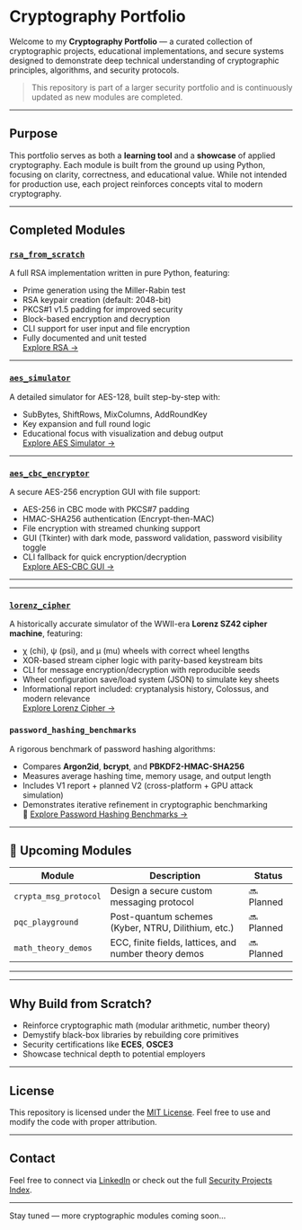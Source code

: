 # Cryptography Portfolio

Welcome to my **Cryptography Portfolio** — a curated collection of cryptographic projects, educational implementations, and secure systems designed to demonstrate deep technical understanding of cryptographic principles, algorithms, and security protocols.

> This repository is part of a larger security portfolio and is continuously updated as new modules are completed.

---

## Purpose

This portfolio serves as both a **learning tool** and a **showcase** of applied cryptography. Each module is built from the ground up using Python, focusing on clarity, correctness, and educational value. While not intended for production use, each project reinforces concepts vital to modern cryptography.

---

## Completed Modules

### [`rsa_from_scratch`](./rsa_from_scratch)
A full RSA implementation written in pure Python, featuring:
- Prime generation using the Miller-Rabin test
- RSA keypair creation (default: 2048-bit)
- PKCS#1 v1.5 padding for improved security
- Block-based encryption and decryption
- CLI support for user input and file encryption
- Fully documented and unit tested  
[Explore RSA →](./rsa_from_scratch)

---

### [`aes_simulator`](./aes_simulator)
A detailed simulator for AES-128, built step-by-step with:
- SubBytes, ShiftRows, MixColumns, AddRoundKey
- Key expansion and full round logic
- Educational focus with visualization and debug output  
[Explore AES Simulator →](./aes_simulator)

---

### [`aes_cbc_encryptor`](./symmetric_aes/aes_cbc_encryptor)
A secure AES-256 encryption GUI with file support:
- AES-256 in CBC mode with PKCS#7 padding
- HMAC-SHA256 authentication (Encrypt-then-MAC)
- File encryption with streamed chunking support
- GUI (Tkinter) with dark mode, password validation, password visibility toggle
- CLI fallback for quick encryption/decryption  
[Explore AES-CBC GUI →](./symmetric_aes/aes_cbc_encryptor)

---

---

### [`lorenz_cipher`](./lorenz_cipher)
A historically accurate simulator of the WWII-era **Lorenz SZ42 cipher machine**, featuring:
- χ (chi), ψ (psi), and μ (mu) wheels with correct wheel lengths
- XOR-based stream cipher logic with parity-based keystream bits
- CLI for message encryption/decryption with reproducible seeds
- Wheel configuration save/load system (JSON) to simulate key sheets
- Informational report included: cryptanalysis history, Colossus, and modern relevance  
[Explore Lorenz Cipher →](./lorenz-cipher)

###  `password_hashing_benchmarks`
A rigorous benchmark of password hashing algorithms:

- Compares **Argon2id**, **bcrypt**, and **PBKDF2-HMAC-SHA256**
- Measures average hashing time, memory usage, and output length
- Includes V1 report + planned V2 (cross-platform + GPU attack simulation)
- Demonstrates iterative refinement in cryptographic benchmarking  
🔗 [Explore Password Hashing Benchmarks →](password_hashing_benchmarks)

---

## 🔭 Upcoming Modules

| Module                  | Description                                          | Status      |
|-------------------------|------------------------------------------------------|-------------|
| `crypta_msg_protocol`   | Design a secure custom messaging protocol            | 🔜 Planned  |
| `pqc_playground`        | Post-quantum schemes (Kyber, NTRU, Dilithium, etc.)  | 🔜 Planned  |
| `math_theory_demos`     | ECC, finite fields, lattices, and number theory demos| 🔜 Planned  |

---

---

## Why Build from Scratch?

- Reinforce cryptographic math (modular arithmetic, number theory)
- Demystify black-box libraries by rebuilding core primitives
- Security certifications like **ECES**, **OSCE3**
- Showcase technical depth to potential employers

---

## License

This repository is licensed under the [MIT License](./rsa_from_scratch/LICENSE). Feel free to use and modify the code with proper attribution.

---

## Contact

Feel free to connect via [LinkedIn](https://www.linkedin.com/in/robert-gravelle-27a10a6a/) or check out the full [Security Projects Index](https://github.com/Rob-Gravelle).

---

Stay tuned — more cryptographic modules coming soon...
